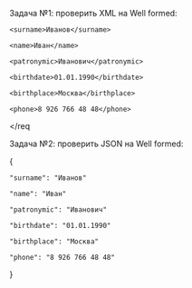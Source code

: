 Задача №1: проверить XML на Well formed:

<req>

    <surname>Иванов</surname>

    <name>Иван</name>

    <patronymic>Иванович</patronymic>

    <birthdate>01.01.1990</birthdate>

    <birthplace>Москва</birthplace>

    <phone>8 926 766 48 48</phone>
</req

Задача №2: проверить JSON на Well formed:

{

    "surname": "Иванов"

    "name": "Иван"

    "patronymic": "Иванович"

    "birthdate": "01.01.1990"

    "birthplace": "Москва"

    "phone": "8 926 766 48 48"
}